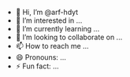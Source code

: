 - 👋 Hi, I’m @arf-hdyt
- 👀 I’m interested in ...
- 🌱 I’m currently learning ...
- 💞️ I’m looking to collaborate on ...
- 📫 How to reach me ...
- 😄 Pronouns: ...
- ⚡ Fun fact: ...

<!---
arf-hdyt/arf-hdyt is a ✨ special ✨ repository because its `README.md` (this file) appears on your GitHub profile.
You can click the Preview link to take a look at your changes.
--->
